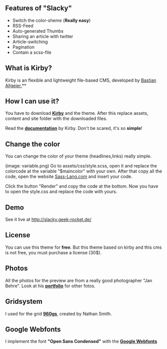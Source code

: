 ## Features of "Slacky"
* Switch the color-sheme (**Really easy**)
* RSS-Feed
* Auto-generated Thumbs
* Sharing an article with twitter
* Article-switching
* Pagination
* Contain a scss-file

## What is Kirby?
Kirby is an flexible and lightweight file-based CMS, developed by [Bastian Allgeier.](http://bastianallgeier.com)**

## How I can use it?
You have to download **[Kirby](http://getkirby.com)** and the theme. After this replace assets, content and site folder with the downloaded files.

Read the **[documentation](http://getkirby.com/docs)** by Kirby. Don't be scared, it's so **simple**!

## Change the color
You can change the color of your theme (headlines,links) really simple.

(image: variable.png)
Go to assets/css/style.scss, open it and replace the colorcode at the variable "$maincolor" with your own. After that copy all the code, open the website [Sass-Lang.com](http://sass-lang.com/try.html) and insert your code. 

Click the button "Render" and copy the code at the bottom. Now you have to open the style.css and replace the code with yours.

## Demo
See it live at http://slacky.geek-rocket.de/

## License
You can use this theme for **free**. But this theme based on kirby and this cms is not free, you must purchase a license (30$).

## Photos
All the photos for the preview are from a really good photographer "Jan Behre". Look at his **[portfolio](http://www.flickr.com/photos/jcbehre)** for other fotos.

## Gridsystem
I used for the grid **[960gs](http://960.gs)**, created by Nathan Smith.

## Google Webfonts
I implement the font **"Open Sans Condensed"** with the **[Google Webfonts](http://www.google.com/webfonts)**


